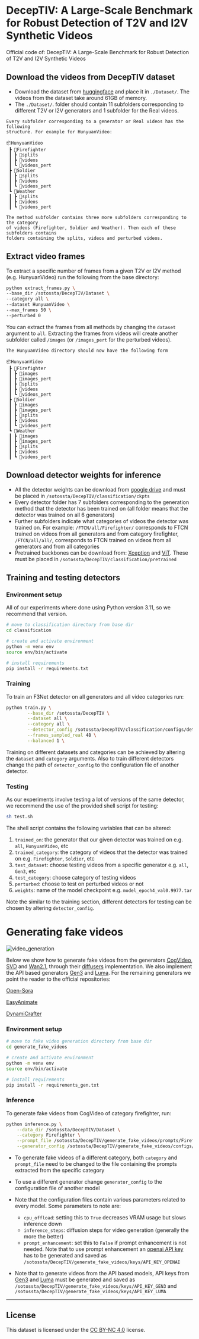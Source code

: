 # DecepTIV: A Large-Scale Benchmark for Robust Detection of T2V and I2V Synthetic Videos


Official code of: DecepTIV: A Large-Scale Benchmark for Robust Detection of T2V and I2V Synthetic Videos



## Download the videos from DecepTIV dataset

- Download the dataset from [huggingface](https://huggingface.co/datasets/sotossta/DecepTIV) and place it in `./Dataset/`. The videos from the dataset take around 61GB of memory.
- The `./Dataset/`. folder should contain 11 subfolders corresponding to different T2V or I2V generators and 1 subfolder for the Real videos.

```
Every subfolder corresponding to a generator or Real videos has the following
structure. For example for HunyuanVideo:

📦HunyuanVideo
 ┣ 📂Firefighter
 ┃ ┣ 📂splits
 ┃ ┣ 📂videos
 ┃ ┗ 📂videos_pert
 ┣ 📂Soldier
 ┃ ┣ 📂splits
 ┃ ┣ 📂videos
 ┃ ┗ 📂videos_pert
 ┗ 📂Weather
 ┃ ┣ 📂splits
 ┃ ┣ 📂videos
 ┃ ┗ 📂videos_pert

The method subfolder contains three more subfolders corresponding to the category
of videos (Firefighter, Soldier and Weather). Then each of these subfolders contains
folders containing the splits, videos and perturbed videos.
 ```

## Extract video frames

To extract a specific number of frames from a given T2V or I2V method (e.g. HunyuanVideo) run the following from the base directory:

```bash
python extract_frames.py \
--base_dir /sotossta/DecepTIV/Dataset \
--category all \
--dataset HunyuanVideo \
--max_frames 50 \
--perturbed 0
```

You can extract the frames from all methods by changing the `dataset` argument to `all`. Extracting the frames from videos will create another subfolder called `/images` (or `/images_pert` for the perturbed videos).

```
The HunyuanVideo directory should now have the following form

📦HunyuanVideo
 ┣ 📂Firefighter
 ┃ ┣ 📂images
 ┃ ┣ 📂images_pert
 ┃ ┣ 📂splits
 ┃ ┣ 📂videos
 ┃ ┗ 📂videos_pert
 ┣ 📂Soldier
 ┃ ┣ 📂images
 ┃ ┣ 📂images_pert
 ┃ ┣ 📂splits
 ┃ ┣ 📂videos
 ┃ ┗ 📂videos_pert
 ┗ 📂Weather
 ┃ ┣ 📂images
 ┃ ┣ 📂images_pert
 ┃ ┣ 📂splits
 ┃ ┣ 📂videos
 ┃ ┗ 📂videos_pert
 ```

## Download detector weights for inference

- All the detector weights can be download from  [google drive](https://drive.google.com/drive/folders/1Zu80bu4cQdLtKs1znEnMcd9VuoauaNmN?usp=sharing) and must be placed in `/sotossta/DecepTIV/classification/ckpts`
- Every detector folder has 7 subfolders corresponding to the generation method that the detector has been trained on (all folder means that the detector was trained on all 6 generators)
- Further subfolders indicate what categories of videos the detector was trained on. For example: `/FTCN/all/Firefighter/` corresponds to FTCN trained on videos from all generators and from category firefighter, `/FTCN/all/all/`, corresponds to FTCN trained on videos from all generators and from all categories
- Pretrained backbones can be download from:  [Xception](https://github.com/Debanik/FaceForensics/blob/master/classification/xception-b5690688.pth) and [ViT](https://openaipublic.azureedge.net/clip/models/5806e77cd80f8b59890b7e101eabd078d9fb84e6937f9e85e4ecb61988df416f/ViT-B-16.pt). These must be placed in `/sotossta/DecepTIV/classification/pretrained`

## Training and testing detectors

### Environment setup
All of our experiments where done using Python version 3.11, so we recommend
that version.


```bash
# move to classification directory from base dir
cd classification

# create and activate environment
python -m venv env
source env/bin/activate

# install requirements
pip install -r requirements.txt
```

### Training

To train an F3Net detector on all generators and all video categories run:
```bash
python train.py \
        --base_dir /sotossta/DecepTIV \
        --dataset all \
        --category all \
        --detector_config /sotossta/DecepTIV/classification/configs/detectors/f3net.yaml \
        --frames_sampled_real 48 \
        --balanced 1 \
```
Training on different datasets and categories can be achieved by altering the `dataset` and `category` arguments. Also to train different detectors change the path of `detector_config` to the configuration file of another detector.

### Testing

As our experiments involve testing a lot of versions of the same detector, we recommend the use of the provided shell script for testing:

```bash
sh test.sh
```
The shell script contains the following variables that can be altered:

1. `trained_on`: the generator that our given detector was trained on e.g. `all`, `HunyuanVideo`, etc
2. `trained_category`: the category of videos that the detector was trained on e.g. `Firefighter`, `Soldier`, etc
3. `test_dataset`: choose testing videos from a specific generator e.g. `all`, `Gen3`, etc
4. `test_category`: choose category of testing videos
5. `perturbed`: choose to test on perturbed videos or not
6. `weights`: name of the model checkpoint e.g. `model_epoch4_val0.9977.tar`

Note the similar to the training section, different detectors for testing can be chosen by altering `detector_config`.

# Generating fake videos

![video_generation](assets/video_generation_pipeline.png)

Below we show how to generate fake videos from the generators [CogVideo](https://github.com/THUDM/CogVideo), [SVD](https://github.com/Stability-AI/generative-models) and [Wan2.1](https://github.com/Wan-Video/Wan2.1), through their [diffusers](https://huggingface.co/docs/diffusers/index) implementation. We also implement the API based generators [Gen3](https://runwayml.com/research/introducing-gen-3-alpha/) and [Luma](https://lumalabs.ai/dream-machine). For the remaining generators we point the reader to the official repositories:

[Open-Sora](https://github.com/hpcaitech/Open-Sora)

[EasyAnimate](https://github.com/aigc-apps/EasyAnimate)

[DynamiCrafter](https://github.com/Doubiiu/DynamiCrafter)

### Environment setup

```bash
# move to fake video generation directory from base dir
cd generate_fake_videos

# create and activate environment
python -m venv env
source env/bin/activate

# install requirements
pip install -r requirements_gen.txt
```

### Inference

To generate fake videos from CogVideo of category firefighter, run:

```bash
python inference.py \
    --data_dir /sotossta/DecepTIV/Dataset \
    --category Firefighter \
    --prompt_file /sotossta/DecepTIV/generate_fake_videos/prompts/Firefighter.json \
    --generator_config /sotossta/DecepTIV/generate_fake_videos/configs/CogVideo.yaml
```

- To generate fake videos of a different category, both `category` and `prompt_file` need to be changed to the file containing the prompts extracted from the specific category
- To use a different generator change `generator_config` to the configuration file of another model
- Note that the configuration files contain various parameters related to every model. Some parameters to note are:
     
     - `cpu_offload`: setting this to `True` decreases VRAM usage but slows inference down
     - `inference_steps`: diffusion steps for video generation (generally the more the better)
     - `prompt_enhancement`: set this to `False` if prompt enhancement is not needed. Note that to use prompt enhancement an  [openai API key](https://openai.com/api/) has to be generated and saved as `/sotossta/DecepTIV/generate_fake_videos/keys/API_KEY_OPENAI`

- Note that to generate videos from the API based models, API keys from [Gen3](https://dev.runwayml.com/) and [Luma](https://lumalabs.ai/api) must be generated and saved as `/sotossta/DecepTIV/generate_fake_videos/keys/API_KEY_GEN3` and `/sotossta/DecepTIV/generate_fake_videos/keys/API_KEY_LUMA`
---

## License

This dataset is licensed under the [CC BY-NC 4.0](https://creativecommons.org/licenses/by-nc/4.0/) license.
